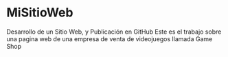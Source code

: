# MiSitioWeb
Desarrollo de un Sitio Web, y Publicación en GitHub
Este es el trabajo sobre una pagina web de una empresa de venta de videojuegos llamada Game Shop
